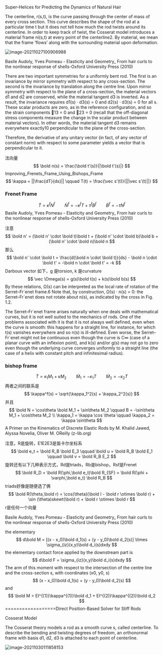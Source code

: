 Super-Helices for Predicting the Dynamics of Natural Hair  

The centerline, r(s,t), is the
curve passing through the center of mass of every cross section.
This curve describes the shape of the rod at a particular time t but
it does not tell how much the rod twists around its centerline. In
order to keep track of twist, the Cosserat model introduces a material frame ni(s,t) at every point of the centerline2. By material,
we mean that the frame ‘flows’ along with the surrounding material
upon deformation.   

![image-20211027100906988](D:\定理\几何\image-20211027100906988.png)

Basile Audoly, Yves Pomeau - Elasticity and Geometry_ From hair curls to the nonlinear response of shells-Oxford University Press (2010)

There are two important symmetries for a uniformly bent rod. The first is an invariance
by mirror symmetry with respect to any cross-section. The second is the invariance by
translation along the centre line. Upon mirror symmetry with respect to the plane of a
cross-section, the material vectors d1 and d2 are conserved, while the material tangent
d3 is inverted. As a result, the invariance requires d1(s) · d3(s) = 0 and d2(s) · d3(s) = 0
for all s. These scalar products are zero, as in the reference configuration, and so the
strain components 13 = 0 and 23 = 0 (recall that the off-diagonal stress components
measure the change in the scalar product between material vectors). In other words,
the material tangent d3 remains everywhere exactly10 perpendicular to the plane of the
cross-section.  

Therefore, the derivative of any unitary
vector (in fact, of any vector of constant norm) with respect to some parameter yields a
vector that is perpendicular to it.   

法向量
$$
\bold n(s) = \frac{\bold t'(s)}{|\bold t'(s)|}
$$
Improving_Frenets_Frame_Using_Bishops_Frame
$$
\kappa = ||\frac{dT}{ds}|| \qquad T(t) = \frac{\vec s'(t)}{||\vec s'(t)||}
$$
### Frenet Frame

$$
\dot T = \kappa^f N^f \qquad \dot N^f = -\kappa^fT + \tau^f B^f \qquad \dot B^f = -\tau N^f
$$
Basile Audoly, Yves Pomeau - Elasticity and Geometry_ From hair curls to the nonlinear response of shells-Oxford University Press (2010)

注意
$$
\bold n' = (\bold n' \cdot \bold t)\bold t + (\bold n' \cdot \bold b)\bold b + (\bold n' \cdot \bold n)\bold n
$$
那么
$$
\bold n' \cdot \bold t = \frac{d(\bold n \cdot \bold t)}{ds} - \bold n \cdot \bold t' = -\bold n \cdot \bold t' = -k
$$
Darboux vector 如下，g 是torsion, k 是curvature
$$
\vec \Omega(s) = g(s)\bold t(s) + k(s)\bold b(s)
$$
By these relations, Ω(s) can be interpreted as the local rate of rotation of the Serret–Fr´enet
frame.6 Note that, by construction, Ω(s) · n(s) = 0: the Serret–Fr´enet does not rotate about
n(s), as indicated by the cross in Fig. 1.2.  

The Serret–Fr´enet frame arises naturally when one deals with mathematical curves, but
it is not well suited to the mechanics of rods. One of the problems associated with it is that
it is not always well defined, even when the curve is smooth: this happens for a straight
line, for instance, for which t(s) vanishes everywhere and so n(s) is ill-defined. Even worse,
the Serret–Fr´enet might not be continuous even though the curve is C∞ (case of a planar
curve with an inflexion point), and k(s) and/or g(s) may not go to zero even though the
underlying curve converges uniformly to a straight line (the case of a helix with constant
pitch and infinitesimal radius).  

### bishop frame

$$
\dot T = \kappa_1 M_1 + \kappa M_2 \qquad \dot M_1 = -\kappa_1 T \qquad \dot M_2 = -\kappa_2T
$$
两者之间的联系是
$$
\kappa^f(s) = \sqrt{\kappa_1^2(s) + \kappa_2^2(s)}
$$
并且
$$
\bold N = \cos\theta \bold M_1 + \sin\theta M_2 \qquad B = -\sin\theta M_1 + \cos\theta M_2 \\
\kappa_1 = \kappa \cos \theta \qquad \kappa_2 = \kappa \sin\theta
$$
A Primer on the Kinematics of Discrete Elastic Rods by M. Khalid Jawed, Alyssa Novelia, Oliver M. OReilly (z-lib.org)

注意，R是旋转，E1E2E3是笛卡尔坐标系
$$
\bold e_t = \bold R_B \bold E_3 \qquad \bold u = \bold R_B \bold E_1 \qquad \bold v = \bold R_B E_2
$$
旋转还有以下几种表示方式，Rd是triads，Rb是bishop，Rsf是Frenet
$$
\bold R_D = \bold R(\phi,\bold e_t)\bold R_{SF} = \bold R(\phi + \varphi,\bold e_t) \bold R_B
$$
triads好像是随便选了俩
$$
\bold R(\theta,\bold r) = \cos(\theta)(\bold I - \bold r \otimes \bold r) + \sin (\theta)skewt(\bold r) + \bold r \otimes \bold r
$$
r是任何一个向量

Basile Audoly, Yves Pomeau - Elasticity and Geometry_ From hair curls to the nonlinear response of shells-Oxford University Press (2010)

the elementary
$$
d\bold M = [(x - x_0)\bold d_1(s) + (y - y_0)\bold d_2(s)] \times \sigma_{iz}(x,y)\bold d_i(s)dxdy
$$
the elementary contact force applied by the downstream part is
$$
d\bold F = \sigma_{iz}(x,y)\bold d_i(s)dxdy
$$
The arm of this moment with respect to the intersection of the centre line and the cross-section s, with coordinates (x0, y0, s)
$$
(x - x_0)\bold d_1(s) + (y - y_0)\bold d_2(s)
$$
and
$$
\bold M = EI^{(1)}\kappa^{(1)}\bold d_1 + EI^{(2)}\kappa^{(2)}\bold d_2
$$
==================Direct Position-Based Solver for Stiff Rods  

Cosserat Model

The Cosserat theory models a rod as a smooth curve s, called centerline. To describe the bending and twisting degrees of freedom, an orthonormal frame with basis d1, d2, d3 is attached to each point of centerline.

![image-20211030111858153](D:\定理\几何\image-20211030111858153.png)

